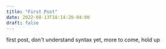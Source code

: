 ```yaml
---
title: "First Post"
date: 2022-08-13T18:14:20-04:00
draft: false
---
```


first post, don't understand syntax yet, more to come, hold up
